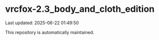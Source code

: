# vrcfox-2.3_body_and_cloth_edition

Last updated: 2025-06-22 01:49:50

This repository is automatically maintained.
